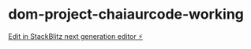 # dom-project-chaiaurcode-working

[Edit in StackBlitz next generation editor ⚡️](https://stackblitz.com/~/github.com/ramdgupta/dom-project-chaiaurcode-working)